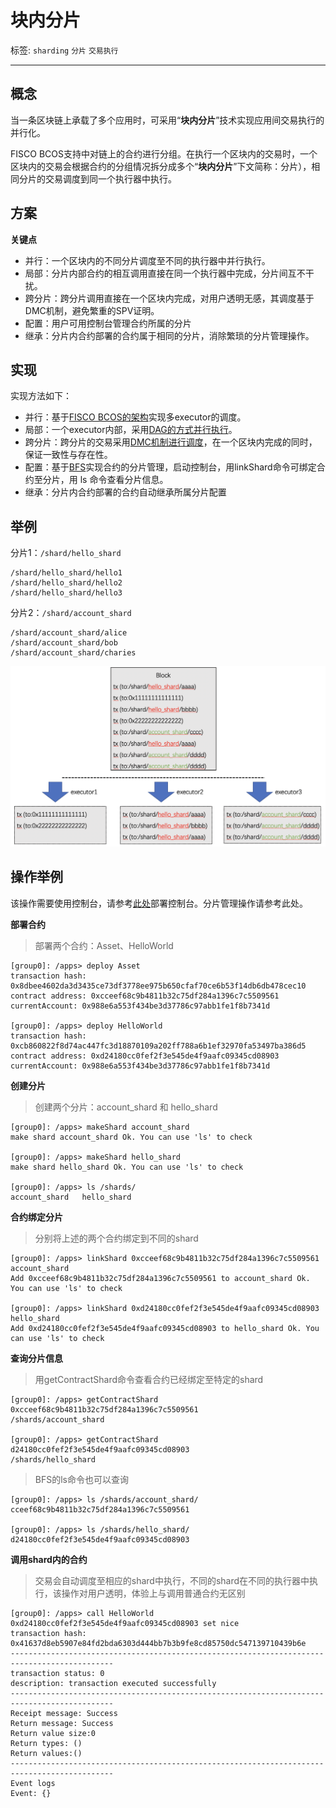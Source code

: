 # 块内分片
标签: ``sharding``  ``分片`` ``交易执行``

-------

## 概念

当一条区块链上承载了多个应用时，可采用“**块内分片**”技术实现应用间交易执行的并行化。

FISCO BCOS支持中对链上的合约进行分组。在执行一个区块内的交易时，一个区块内的交易会根据合约的分组情况拆分成多个“**块内分片**”下文简称：分片），相同分片的交易调度到同一个执行器中执行。

## 方案

**关键点**

* 并行：一个区块内的不同分片调度至不同的执行器中并行执行。
* 局部：分片内部合约的相互调用直接在同一个执行器中完成，分片间互不干扰。
* 跨分片：跨分片调用直接在一个区块内完成，对用户透明无感，其调度基于DMC机制，避免繁重的SPV证明。
* 配置：用户可用控制台管理合约所属的分片
* 继承：分片内合约部署的合约属于相同的分片，消除繁琐的分片管理操作。

## 实现

实现方法如下：

* 并行：基于[FISCO BCOS的架构](../architecture.md)实现多executor的调度。
* 局部：一个executor内部，采用[DAG的方式并行执行](./dag.md)。
* 跨分片：跨分片的交易采用[DMC机制进行调度](./dmc.md)，在一个区块内完成的同时，保证一致性与存在性。
* 配置：基于[BFS](../contract_directory.md)实现合约的分片管理，启动控制台，用linkShard命令可绑定合约至分片，用 ls 命令查看分片信息。
* 继承：分片内合约部署的合约自动继承所属分片配置

## 举例

分片1：`/shard/hello_shard`

```
/shard/hello_shard/hello1
/shard/hello_shard/hello2
/shard/hello_shard/hello3
```

分片2：`/shard/account_shard`

```
/shard/account_shard/alice
/shard/account_shard/bob
/shard/account_shard/charies
```



![](../../../images/parallel/sharding.png)



## 操作举例

该操作需要使用控制台，请参考[此处](../../operation_and_maintenance/console/console_config.md)部署控制台。分片管理操作请参考此处。

**部署合约**

> 部署两个合约：Asset、HelloWorld

```
[group0]: /apps> deploy Asset 
transaction hash: 0x8dbee4602da3d3435ce73df3778ee975b650cfaf70ce6b53f14db6db478cec10
contract address: 0xcceef68c9b4811b32c75df284a1396c7c5509561
currentAccount: 0x988e6a553f434be3d37786c97abb1fe1f8b7341d

[group0]: /apps> deploy HelloWorld 
transaction hash: 0xcb860822f8d74ac447fc3d18870109a202ff788a6b1ef32970fa53497ba386d5
contract address: 0xd24180cc0fef2f3e545de4f9aafc09345cd08903
currentAccount: 0x988e6a553f434be3d37786c97abb1fe1f8b7341d
```

**创建分片**

> 创建两个分片：account_shard 和 hello_shard

```
[group0]: /apps> makeShard account_shard
make shard account_shard Ok. You can use 'ls' to check

[group0]: /apps> makeShard hello_shard
make shard hello_shard Ok. You can use 'ls' to check

[group0]: /apps> ls /shards/
account_shard   hello_shard 
```

**合约绑定分片**

> 分别将上述的两个合约绑定到不同的shard

```
[group0]: /apps> linkShard 0xcceef68c9b4811b32c75df284a1396c7c5509561 account_shard
Add 0xcceef68c9b4811b32c75df284a1396c7c5509561 to account_shard Ok. You can use 'ls' to check

[group0]: /apps> linkShard 0xd24180cc0fef2f3e545de4f9aafc09345cd08903 hello_shard
Add 0xd24180cc0fef2f3e545de4f9aafc09345cd08903 to hello_shard Ok. You can use 'ls' to check
```

**查询分片信息**

> 用getContractShard命令查看合约已经绑定至特定的shard

```
[group0]: /apps> getContractShard 0xcceef68c9b4811b32c75df284a1396c7c5509561
/shards/account_shard

[group0]: /apps> getContractShard d24180cc0fef2f3e545de4f9aafc09345cd08903
/shards/hello_shard
```

> BFS的ls命令也可以查询

```
[group0]: /apps> ls /shards/account_shard/
cceef68c9b4811b32c75df284a1396c7c5509561   

[group0]: /apps> ls /shards/hello_shard/
d24180cc0fef2f3e545de4f9aafc09345cd08903 
```

**调用shard内的合约**

> 交易会自动调度至相应的shard中执行，不同的shard在不同的执行器中执行，该操作对用户透明，体验上与调用普通合约无区别

``` 
[group0]: /apps> call HelloWorld 0xd24180cc0fef2f3e545de4f9aafc09345cd08903 set nice
transaction hash: 0x41637d8eb5907e84fd2bda6303d444bb7b3b9fe8cd85750dc547139710439b6e
---------------------------------------------------------------------------------------------
transaction status: 0
description: transaction executed successfully
---------------------------------------------------------------------------------------------
Receipt message: Success
Return message: Success
Return value size:0
Return types: ()
Return values:()
---------------------------------------------------------------------------------------------
Event logs
Event: {}
```

